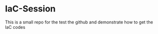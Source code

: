 # IaC-Session
This is a small repo for the test the github and demonstrate how to get the IaC codes  
